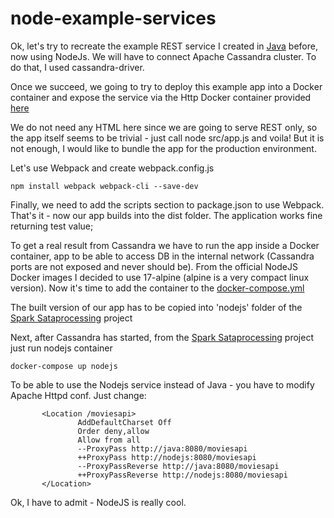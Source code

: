 # node-example-services

Ok, let's try to recreate the example REST service I created in [Java](https://github.com/banksone/java-example-services) before, now using NodeJs. We will have to connect Apache Cassandra cluster. To do that, I used cassandra-driver.

Once we succeed, we going to try to deploy this example app into a Docker container and expose the service via the Http Docker container provided [here](https://github.com/banksone/spark-dataprocessing)

We do not need any HTML here since we are going to serve REST only, so the app itself seems to be trivial - just call node src/app.js and voila!
But it is not enough, I would like to bundle the app for the production environment.

Let's use Webpack and create webpack.config.js

```
npm install webpack webpack-cli --save-dev
```

Finally, we need to add the scripts section to package.json to use Webpack. That's it - now our app builds into the dist folder.
The application works fine returning test value;

To get a real result from Cassandra we have to run the app inside a Docker container, app to be able to access DB in the internal network (Cassandra ports are not exposed and never should be). From the official NodeJS Docker images I decided to use 17-alpine (alpine is a very compact linux version).
Now it's time to add the container to the [docker-compose.yml](https://github.com/banksone/spark-dataprocessing)

The built version of our app has to be copied into 'nodejs' folder of the [Spark Sataprocessing](https://github.com/banksone/spark-dataprocessing) project

Next, after Cassandra has started, from the [Spark Sataprocessing](https://github.com/banksone/spark-dataprocessing) project just run nodejs container

```
docker-compose up nodejs
```

To be able to use the Nodejs service instead of Java - you have to modify Apache Httpd conf. Just change:

```
       <Location /moviesapi>
               AddDefaultCharset Off
               Order deny,allow
               Allow from all
               --ProxyPass http://java:8080/moviesapi
               ++ProxyPass http://nodejs:8080/moviesapi
               --ProxyPassReverse http://java:8080/moviesapi
               ++ProxyPassReverse http://nodejs:8080/moviesapi
       </Location>

```

Ok, I have to admit - NodeJS is really cool.